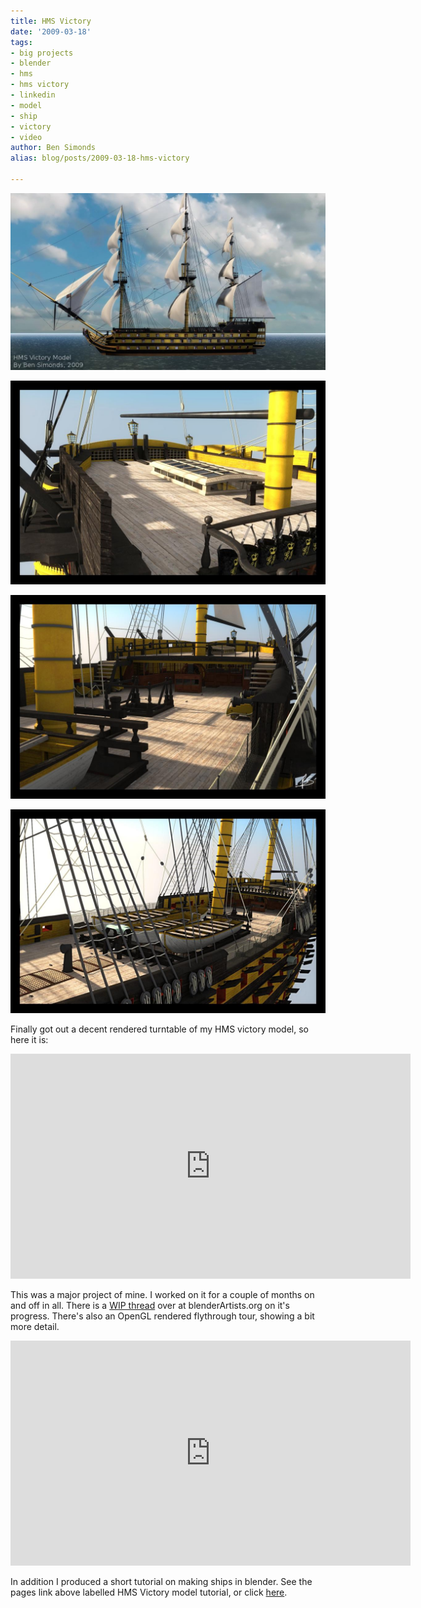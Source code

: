 ```yaml
---
title: HMS Victory
date: '2009-03-18'
tags:
- big projects
- blender
- hms
- hms victory
- linkedin
- model
- ship
- victory
- video
author: Ben Simonds
alias: blog/posts/2009-03-18-hms-victory

---
```


![turntablescreenshot2 ><](/images/old/turntablescreenshot2.jpg)

![vic24 ><](/images/old/vic24.jpg)

![vic29 ><](/images/old/vic29.jpg)

![vic30 ><](/images/old/vic30.jpg)

Finally got out a decent rendered turntable of my HMS victory model, so here it is: 

<iframe title="vimeo-player" src="https://player.vimeo.com/video/3726368" width="640" height="360" frameborder="0" allowfullscreen></iframe>

This was a major project of mine. I worked on it for a couple of months on and off in all. There is a [WIP thread](http://blenderartists.org/forum/showthread.php?t=140480) over at blenderArtists.org on it's progress. There's also an OpenGL rendered flythrough tour, showing a bit more detail. 

<iframe title="vimeo-player" src="https://player.vimeo.com/video/2851569" width="640" height="360" frameborder="0" allowfullscreen></iframe>

In addition I produced a short tutorial on making ships in blender. See the pages link above labelled HMS Victory model tutorial, or click [here](http://bensimonds.wordpress.com/hms-victory-model-tutorial/).




